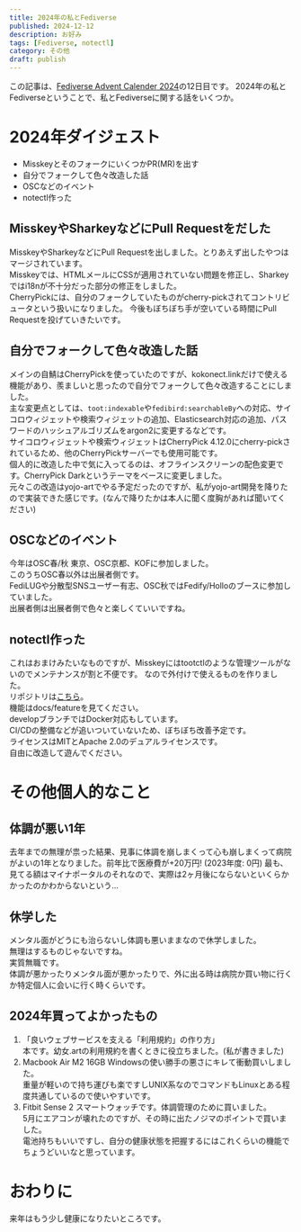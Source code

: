 ```yaml
---
title: 2024年の私とFediverse
published: 2024-12-12
description: お好み
tags: [Fediverse, notectl]
category: その他
draft: publish
---
```


この記事は、[Fediverse Advent Calender 2024](https://adventar.org/calendars/10051)の12日目です。
2024年の私とFediverseということで、私とFediverseに関する話をいくつか。  

# 2024年ダイジェスト
- MisskeyとそのフォークにいくつかPR(MR)を出す
- 自分でフォークして色々改造した話
- OSCなどのイベント
- notectl作った

## MisskeyやSharkeyなどにPull Requestをだした
MisskeyやSharkeyなどにPull Requestを出しました。とりあえず出したやつはマージされています。  
Misskeyでは、HTMLメールにCSSが適用されていない問題を修正し、Sharkeyではi18nが不十分だった部分の修正をしました。  
CherryPickには、自分のフォークしていたものがcherry-pickされてコントリビュータという扱いになりました。
今後もぼちぼち手が空いている時間にPull Requestを投げていきたいです。

## 自分でフォークして色々改造した話
メインの自鯖はCherryPickを使っていたのですが、kokonect.linkだけで使える機能があり、羨ましいと思ったので自分でフォークして色々改造することにしました。  
主な変更点としては、`toot:indexable`や`fedibird:searchableBy`への対応、サイコロウィジェットや検索ウィジェットの追加、Elasticsearch対応の追加、パスワードのハッシュアルゴリズムをargon2に変更するなどです。  
サイコロウィジェットや検索ウィジェットはCherryPick 4.12.0にcherry-pickされているため、他のCherryPickサーバーでも使用可能です。  
個人的に改造した中で気に入ってるのは、オフラインスクリーンの配色変更です。CherryPick Darkというテーマをベースに変更しました。  
元々この改造はyojo-artでやる予定だったのですが、私がyojo-art開発を降りたので実装できた感じです。(なんで降りたかは本人に聞く度胸があれば聞いてください)  

## OSCなどのイベント
今年はOSC春/秋 東京、OSC京都、KOFに参加しました。    
このうちOSC春以外は出展者側です。  
FediLUGや分散型SNSユーザー有志、OSC秋ではFedify/Holloのブースに参加していました。  
出展者側は出展者側で色々と楽しくていいですね。  

## notectl作った
これはおまけみたいなものですが、Misskeyにはtootctlのような管理ツールがないのでメンテナンスが割と不便です。
なので外付けで使えるものを作りました。  
リポジトリは[こちら](https://github.com/1673beta/notectl)。  
機能はdocs/featureを見てください。  
developブランチではDocker対応もしています。  
CI/CDの整備などが追いついていないため、ぼちぼち改善予定です。  
ライセンスはMITとApache 2.0のデュアルライセンスです。  
自由に改造して遊んでください。  

# その他個人的なこと

## 体調が悪い1年
去年までの無理が祟った結果、見事に体調を崩しまくって心も崩しまくって病院がよいの1年となりました。前年比で医療費が+20万円! (2023年度: 0円)
最も、見てる額はマイナポータルのそれなので、実際は2ヶ月後にならないといくらかかったのかわからないという…

## 休学した
メンタル面がどうにも治らないし体調も悪いままなので休学しました。  
無理はするものじゃないですね。  
実質無職です。  
体調が悪かったりメンタル面が悪かったりで、外に出る時は病院か買い物に行くか特定個人に会いに行く時くらいです。  

## 2024年買ってよかったもの

1. 「良いウェブサービスを支える「利用規約」の作り方」  
本です。幼女.artの利用規約を書くときに役立ちました。(私が書きました)
2. Macbook Air M2 16GB
Windowsの使い勝手の悪さにキレて衝動買いしました。  
重量が軽いので持ち運びも楽ですしUNIX系なのでコマンドもLinuxとある程度共通しているので使いやすいです。  
3. Fitbit Sense 2
スマートウォッチです。体調管理のために買いました。  
5月にエアコンが壊れたのですが、その時に出たノジマのポイントで買いました。  
電池持ちもいいですし、自分の健康状態を把握するにはこれくらいの機能でちょうどいいなと思っています。  

# おわりに
来年はもう少し健康になりたいところです。  
